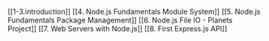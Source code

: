 
[[1-3.introduction]]
[[4. Node.js Fundamentals Module System]]
[[5. Node.js Fundamentals Package Management]]
[[6. Node.js File IO - Planets Project]]
[[7. Web Servers with Node.js]]
[[8. First Express.js API]]
